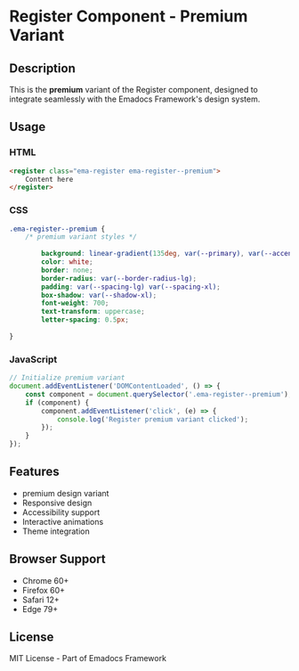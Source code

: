 # Register Component - Premium Variant

## Description
This is the **premium** variant of the Register component, designed to integrate seamlessly with the Emadocs Framework's design system.

## Usage

### HTML
```html
<register class="ema-register ema-register--premium">
    Content here
</register>
```

### CSS
```css
.ema-register--premium {
    /* premium variant styles */
    
        background: linear-gradient(135deg, var(--primary), var(--accent));
        color: white;
        border: none;
        border-radius: var(--border-radius-lg);
        padding: var(--spacing-lg) var(--spacing-xl);
        box-shadow: var(--shadow-xl);
        font-weight: 700;
        text-transform: uppercase;
        letter-spacing: 0.5px;
    
}
```

### JavaScript
```javascript
// Initialize premium variant
document.addEventListener('DOMContentLoaded', () => {
    const component = document.querySelector('.ema-register--premium');
    if (component) {
        component.addEventListener('click', (e) => {
            console.log('Register premium variant clicked');
        });
    }
});
```

## Features
- premium design variant
- Responsive design
- Accessibility support
- Interactive animations
- Theme integration

## Browser Support
- Chrome 60+
- Firefox 60+
- Safari 12+
- Edge 79+

## License
MIT License - Part of Emadocs Framework
